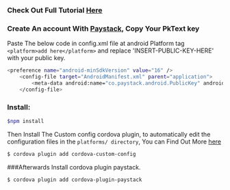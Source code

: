 
### Check Out Full Tutorial [Here]()

### Create An account With [Paystack](https://paystack.com/), Copy Your PkText key 


Paste The below code in config.xml file at android Platform tag `<platform>add here</platform>` and replace 'INSERT-PUBLIC-KEY-HERE' with your public key.

```bash
<preference name="android-minSdkVersion" value="16" />
    <config-file target="AndroidManifest.xml" parent="application">
      	<meta-data android:name="co.paystack.android.PublicKey" android:value="INSERT-PUBLIC-KEY-HERE"/>
    </config-file>
```
### Install:

```bash
$npm install
```
Then Install The Custom config cordova plugin, to automatically edit the configuration files in the `platforms/ directory`, You can Find Out More [here](https://github.com/dpa99c/cordova-custom-config#overview)

```bash
$ cordova plugin add cordova-custom-config
```
###Afterwards Install cordova plugin paystack.

```bash
$ cordova plugin add cordova-plugin-paystack
```
